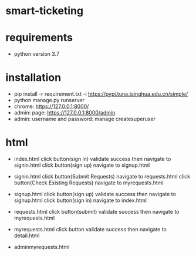 # smart-ticketing

# requirements
- python version 3.7

# installation
- pip install -r requirement.txt -i https://pypi.tuna.tsinghua.edu.cn/simple/
- python manage.py runserver
- chrome: https://127.0.0.1:8000/
- admin: page: https://127.0.0.1:8000/admin
- admin: username and password: manage createsuperuser

# html 

- index.html 
click button(sign in) validate success then navigate to signin.html click button(sign up) navigate to signup.html

- signin.html 
click button(Submit Requests) navigate to requests.html click button(Check Existing Requests) navigate to myrequests.html

- signup.html 
click button(sign up) validate success then navigate to signup.html click button(sign in) navigate to index.html

- requests.html 
click button(submit) validate success then navigate to myrequests.html

- myrequests.html 
click button validate success then navigate to detail.html

- adminmyrequests.html
